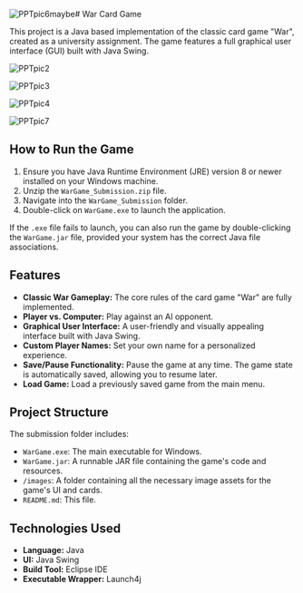 ![PPTpic6maybe](https://github.com/user-attachments/assets/e764d733-98b6-4624-8220-c2e4e76e435b)# War Card Game

This project is a Java based implementation of the classic card game "War", created as a university assignment. The game features a full graphical user interface (GUI) built with Java Swing.

![PPTpic2](https://github.com/user-attachments/assets/0048b21b-04c4-44e3-8578-e5f052e761fb)

![PPTpic3](https://github.com/user-attachments/assets/77c66883-5ebd-4943-84cd-91cbb8a9659e)

![PPTpic4](https://github.com/user-attachments/assets/764f221b-6312-4113-9a84-82f4a388272b)

![PPTpic7](https://github.com/user-attachments/assets/09687b30-8700-427b-8f30-864626b8cd02)


## How to Run the Game

1.  Ensure you have Java Runtime Environment (JRE) version 8 or newer installed on your Windows machine.
2.  Unzip the `WarGame_Submission.zip` file.
3.  Navigate into the `WarGame_Submission` folder.
4.  Double-click on `WarGame.exe` to launch the application.

If the `.exe` file fails to launch, you can also run the game by double-clicking the `WarGame.jar` file, provided your system has the correct Java file associations.

## Features

*   **Classic War Gameplay:** The core rules of the card game "War" are fully implemented.
*   **Player vs. Computer:** Play against an AI opponent.
*   **Graphical User Interface:** A user-friendly and visually appealing interface built with Java Swing.
*   **Custom Player Names:** Set your own name for a personalized experience.
*   **Save/Pause Functionality:** Pause the game at any time. The game state is automatically saved, allowing you to resume later.
*   **Load Game:** Load a previously saved game from the main menu.

## Project Structure

The submission folder includes:
*   `WarGame.exe`: The main executable for Windows.
*   `WarGame.jar`: A runnable JAR file containing the game's code and resources.
*   `/images`: A folder containing all the necessary image assets for the game's UI and cards.
*   `README.md`: This file.

## Technologies Used

*   **Language:** Java
*   **UI:** Java Swing
*   **Build Tool:** Eclipse IDE
*   **Executable Wrapper:** Launch4j


